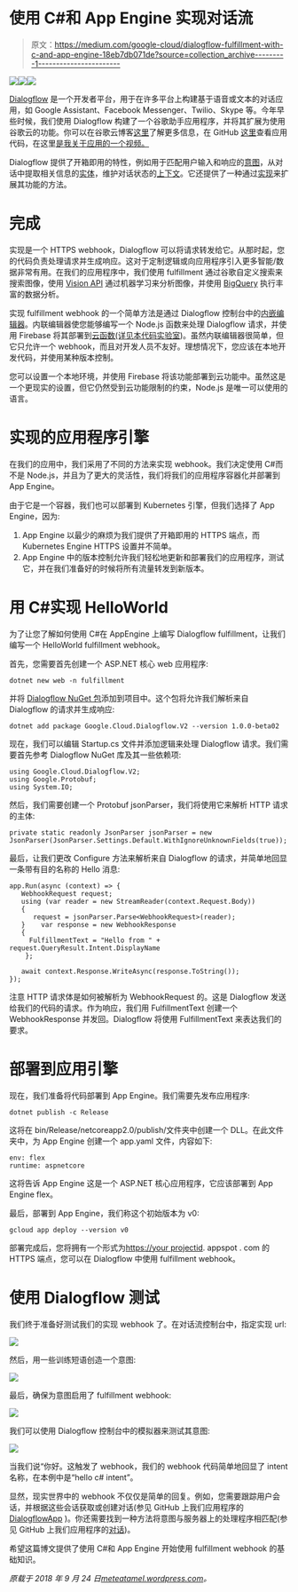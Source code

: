 # 使用 C#和 App Engine 实现对话流

> 原文：<https://medium.com/google-cloud/dialogflow-fulfillment-with-c-and-app-engine-18eb7db071de?source=collection_archive---------1----------------------->

![](img/eec48aac45071245d6ef2cee3f8baf83.png)![](img/1d711936ba3af725c73446888d523e0e.png)![](img/1b5e28e9945a4a5029ccc31b6c163190.png)

[Dialogflow](https://dialogflow.com/) 是一个开发者平台，用于在许多平台上构建基于语音或文本的对话应用，如 Google Assistant、Facebook Messenger、Twilio、Skype 等。今年早些时候，我们使用 Dialogflow 构建了一个谷歌助手应用程序，并将其扩展为使用谷歌云的功能。你可以在谷歌云博客[这里](https://cloud.google.com/blog/products/gcp/google-home-meets-net-containers-using-dialogflow)了解更多信息，在 GitHub [这里](https://github.com/GoogleCloudPlatform/dotnet-docs-samples/tree/master/applications/googlehome-meets-dotnetcontainers)查看应用代码，在这里[是我关于应用的一个视频。](https://youtu.be/dd19Gw4WDkU?list=PLQjaCpWNuxVmS_FV4q1aSrZMDuv5-U_FH)

Dialogflow 提供了开箱即用的特性，例如用于匹配用户输入和响应的[意图](https://dialogflow.com/docs/intents)，从对话中提取相关信息的[实体](https://dialogflow.com/docs/entities)，维护对话状态的[上下文](https://dialogflow.com/docs/contexts)。它还提供了一种通过[实现](https://dialogflow.com/docs/fulfillment)来扩展其功能的方法。

# 完成

实现是一个 HTTPS webhook，Dialogflow 可以将请求转发给它。从那时起，您的代码负责处理请求并生成响应。这对于定制逻辑或向应用程序引入更多智能/数据非常有用。在我们的应用程序中，我们使用 fulfillment 通过谷歌自定义搜索来搜索图像，使用 [Vision API](https://cloud.google.com/vision/) 通过机器学习来分析图像，并使用 [BigQuery](https://cloud.google.com/bigquery/) 执行丰富的数据分析。

实现 fulfillment webhook 的一个简单方法是通过 Dialogflow 控制台中的[内嵌编辑器](https://dialogflow.com/docs/getting-started/integrate-services-actions-on-google)。内联编辑器使您能够编写一个 Node.js 函数来处理 Dialogflow 请求，并使用 Firebase 将其部署到[云函数(详见](https://firebase.google.com/docs/functions/)[本代码实验室](https://codelabs.developers.google.com/codelabs/actions-1/))。虽然内联编辑器很简单，但它只允许一个 webhook，而且对开发人员不友好。理想情况下，您应该在本地开发代码，并使用某种版本控制。

您可以设置一个本地环境，并使用 Firebase 将该功能部署到云功能中。虽然这是一个更现实的设置，但它仍然受到云功能限制的约束，Node.js 是唯一可以使用的语言。

# 实现的应用程序引擎

在我们的应用中，我们采用了不同的方法来实现 webhook。我们决定使用 C#而不是 Node.js，并且为了更大的灵活性，我们将我们的应用程序容器化并部署到 App Engine。

由于它是一个容器，我们也可以部署到 Kubernetes 引擎，但我们选择了 App Engine，因为:

1.  App Engine 以最少的麻烦为我们提供了开箱即用的 HTTPS 端点，而 Kubernetes Engine HTTPS 设置并不简单。
2.  App Engine 中的版本控制允许我们轻松地更新和部署我们的应用程序，测试它，并在我们准备好的时候将所有流量转发到新版本。

# 用 C#实现 HelloWorld

为了让您了解如何使用 C#在 AppEngine 上编写 Dialogflow fulfillment，让我们编写一个 HelloWorld fulfillment webhook。

首先，您需要首先创建一个 ASP.NET 核心 web 应用程序:

```
dotnet new web -n fulfillment
```

并将 [Dialogflow NuGet 包](https://www.nuget.org/packages/Google.Cloud.Dialogflow.V2)添加到项目中。这个包将允许我们解析来自 Dialogflow 的请求并生成响应:

```
dotnet add package Google.Cloud.Dialogflow.V2 --version 1.0.0-beta02
```

现在，我们可以编辑 Startup.cs 文件并添加逻辑来处理 Dialogflow 请求。我们需要首先参考 Dialogflow NuGet 库及其一些依赖项:

```
using Google.Cloud.Dialogflow.V2;
using Google.Protobuf;
using System.IO;
```

然后，我们需要创建一个 Protobuf jsonParser，我们将使用它来解析 HTTP 请求的主体:

```
private static readonly JsonParser jsonParser = new JsonParser(JsonParser.Settings.Default.WithIgnoreUnknownFields(true));
```

最后，让我们更改 Configure 方法来解析来自 Dialogflow 的请求，并简单地回显一条带有目的名称的 Hello 消息:

```
app.Run(async (context) => { 
   WebhookRequest request; 
   using (var reader = new StreamReader(context.Request.Body))
   { 
      request = jsonParser.Parse<WebhookRequest>(reader); 
   }    var response = new WebhookResponse 
   { 
     FulfillmentText = "Hello from " + request.QueryResult.Intent.DisplayName 
    }; 

   await context.Response.WriteAsync(response.ToString()); 
});
```

注意 HTTP 请求体是如何被解析为 WebhookRequest 的。这是 Dialogflow 发送给我们的代码的请求。作为响应，我们用 FulfillmentText 创建一个 WebhookResponse 并发回。Dialogflow 将使用 FulfillmentText 来表达我们的要求。

# 部署到应用引擎

现在，我们准备将代码部署到 App Engine。我们需要先发布应用程序:

```
dotnet publish -c Release
```

这将在 bin/Release/netcoreapp2.0/publish/文件夹中创建一个 DLL。在此文件夹中，为 App Engine 创建一个 app.yaml 文件，内容如下:

```
env: flex
runtime: aspnetcore
```

这将告诉 App Engine 这是一个 ASP.NET 核心应用程序，它应该部署到 App Engine flex。

最后，部署到 App Engine，我们称这个初始版本为 v0:

```
gcloud app deploy --version v0
```

部署完成后，您将拥有一个形式为[https://your projectid](https://meteatamel.wordpress.com/2018/09/24/dialogflow-fulfillment-with-c-and-app-engine/%3Cyourprojectid&gt). appspot . com 的 HTTPS 端点，您可以在 Dialogflow 中使用 fulfillment webhook。

# 使用 Dialogflow 测试

我们终于准备好测试我们的实现 webhook 了。在对话流控制台中，指定实现 url:

![](img/9ea1c35db112a7b60c2914a8d25478b2.png)

然后，用一些训练短语创造一个意图:

![](img/46186d735c3654ec9f899110c67c2824.png)

最后，确保为意图启用了 fulfillment webhook:

![](img/62f1688749dd069824c7e400ed2759e1.png)

我们可以使用 Dialogflow 控制台中的模拟器来测试其意图:

![](img/f064c35516cfff78ab98d7990d4b9af2.png)

当我们说“你好。这触发了 webhook，我们的 webhook 代码简单地回显了 intent 名称，在本例中是“hello c# intent”。

显然，现实世界中的 webhook 不仅仅是简单的回复。例如，您需要跟踪用户会话，并根据这些会话获取或创建对话(参见 GitHub 上我们应用程序的 [DialogflowApp](https://github.com/GoogleCloudPlatform/dotnet-docs-samples/blob/master/applications/googlehome-meets-dotnetcontainers/GoogleHomeAspNetCoreDemoServer/Dialogflow/DialogflowApp.cs#L96) )。你还需要找到一种方法将意图与服务器上的处理程序相匹配(参见 GitHub 上我们应用程序的[对话](https://github.com/GoogleCloudPlatform/dotnet-docs-samples/blob/master/applications/googlehome-meets-dotnetcontainers/GoogleHomeAspNetCoreDemoServer/Dialogflow/Conversation.cs#L98))。

希望这篇博文提供了使用 C#和 App Engine 开始使用 fulfillment webhook 的基础知识。

*原载于 2018 年 9 月 24 日*[*meteatamel.wordpress.com*](https://meteatamel.wordpress.com/2018/09/24/dialogflow-fulfillment-with-c-and-app-engine/)*。*